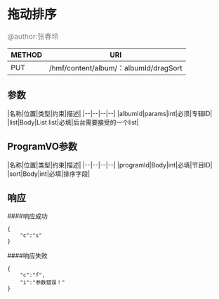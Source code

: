 
# 拖动排序
<font color="gray" size="3">@author:张春玲</font>

|METHOD|URI|
|--|--|
|PUT|/hmf/content/album/：albumId/dragSort|

## 参数

|名称|位置|类型|约束|描述|
|--|--|--|--|
|albumId|params|int|必须|专辑ID|
|list|Body|List<ProgramVO> list|必填|后台需要接受的一个list|

## ProgramVO参数
|名称|位置|类型|约束|描述|
|--|--|--|--|
|programId|Body|int|必填|节目ID|
|sort|Body|int|必填|排序字段|
## 响应
####响应成功
```
{ 
    "c":"s"
}
```
####响应失败
```
{
    "c":"f",
    "i":"参数错误！"
}
```